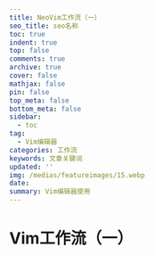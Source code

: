 ```yaml
---
title: NeoVim工作流（一）
seo_title: seo名称
toc: true
indent: true
top: false
comments: true
archive: true
cover: false
mathjax: false
pin: false
top_meta: false
bottom_meta: false
sidebar:
  - toc
tag:
  - Vim编辑器
categories: 工作流
keywords: 文章关键词
updated: ''
img: /medias/featureimages/15.webp
date:
summary: Vim编辑器使用
---
```

# Vim工作流（一）
